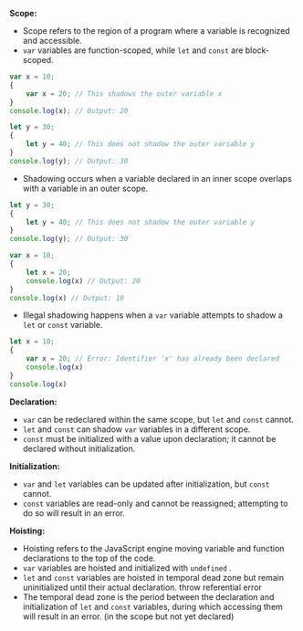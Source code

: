 **Scope:**

- Scope refers to the region of a program where a variable is recognized and accessible.
- `var`  variables are function-scoped, while `let`  and `const`  are block-scoped.
```node.js
var x = 10;
{
    var x = 20; // This shadows the outer variable x
}
console.log(x); // Output: 20

let y = 30;
{
    let y = 40; // This does not shadow the outer variable y
}
console.log(y); // Output: 30
```
- Shadowing occurs when a variable declared in an inner scope overlaps with a variable in an outer scope.
```node.js
let y = 30;
{
    let y = 40; // This does not shadow the outer variable y
}
console.log(y); // Output: 30

var x = 10;
{
    let x = 20; 
    console.log(x) // Output: 20
}
console.log(x) // Output: 10
```
- Illegal shadowing happens when a `var`  variable attempts to shadow a `let`  or `const`  variable.
```node.js
let x = 10;
{
    var x = 20; // Error: Identifier 'x' has already been declared
    console.log(x)
}
console.log(x)
```
**Declaration:**

- `var`  can be redeclared within the same scope, but `let`  and `const`  cannot.
- `let`  and `const`  can shadow `var`  variables in a different scope.
- `const`  must be initialized with a value upon declaration; it cannot be declared without initialization.


**Initialization:**

- `var`  and `let`  variables can be updated after initialization, but `const`  cannot.
- `const`  variables are read-only and cannot be reassigned; attempting to do so will result in an error.
  
**Hoisting:**

- Hoisting refers to the JavaScript engine moving variable and function declarations to the top of the code.
- `var`  variables are hoisted and initialized with `undefined` .
- `let`  and `const`  variables are hoisted in temporal dead zone but remain uninitialized until their actual declaration. throw referential error
- The temporal dead zone is the period between the declaration and initialization of `let`  and `const`  variables, during which accessing them will result in an error. (in the scope but not yet declared)


